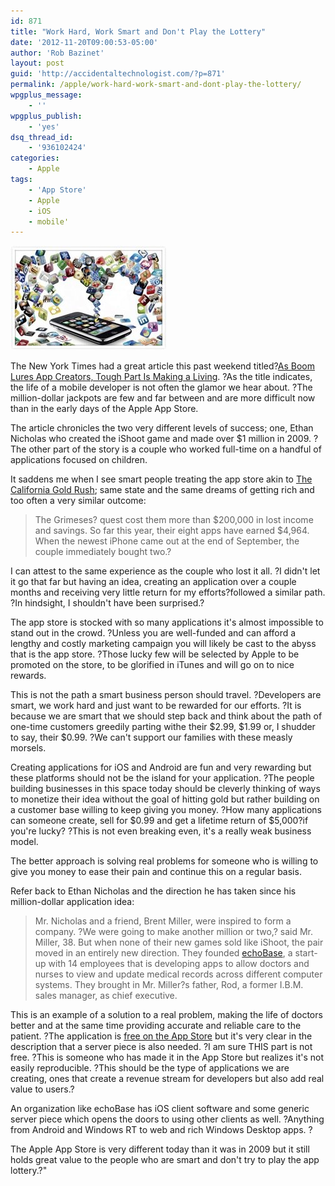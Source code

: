 ```yaml
---
id: 871
title: "Work Hard, Work Smart and Don't Play the Lottery"
date: '2012-11-20T09:00:53-05:00'
author: 'Rob Bazinet'
layout: post
guid: 'http://accidentaltechnologist.com/?p=871'
permalink: /apple/work-hard-work-smart-and-dont-play-the-lottery/
wpgplus_message:
    - ''
wpgplus_publish:
    - 'yes'
dsq_thread_id:
    - '936102424'
categories:
    - Apple
tags:
    - 'App Store'
    - Apple
    - iOS
    - mobile'
---
```

![Helpful apps](/assets/img/2012/11/helpful_apps.jpg "helpful_apps.jpg")

The New York Times had a great article this past weekend titled?[As Boom Lures App Creators, Tough Part Is Making a Living](http://www.nytimes.com/2012/11/18/business/as-boom-lures-app-creators-tough-part-is-making-a-living.html?smid=tw-share&_r=0). ?As the title indicates, the life of a mobile developer is not often the glamor we hear about. ?The million-dollar jackpots are few and far between and are more difficult now than in the early days of the Apple App Store.

The article chronicles the two very different levels of success; one, Ethan Nicholas who created the iShoot game and made over $1 million in 2009. ?The other part of the story is a couple who worked full-time on a handful of applications focused on children.

It saddens me when I see smart people treating the app store akin to [The California Gold Rush](http://en.wikipedia.org/wiki/California_Gold_Rush); same state and the same dreams of getting rich and too often a very similar outcome:

> The Grimeses? quest cost them more than $200,000 in lost income and savings. So far this year, their eight apps have earned $4,964. When the newest iPhone came out at the end of September, the couple immediately bought two.?

I can attest to the same experience as the couple who lost it all. ?I didn't let it go that far but having an idea, creating an application over a couple months and receiving very little return for my efforts?followed a similar path. ?In hindsight, I shouldn't have been surprised.?

The app store is stocked with so many applications it's almost impossible to stand out in the crowd. ?Unless you are well-funded and can afford a lengthy and costly marketing campaign you will likely be cast to the abyss that is the app store. ?Those lucky few will be selected by Apple to be promoted on the store, to be glorified in iTunes and will go on to nice rewards.

This is not the path a smart business person should travel. ?Developers are smart, we work hard and just want to be rewarded for our efforts. ?It is because we are smart that we should step back and think about the path of one-time customers greedily parting withe their $2.99, $1.99 or, I shudder to say, their $0.99. ?We can't support our families with these measly morsels.

Creating applications for iOS and Android are fun and very rewarding but these platforms should not be the island for your application. ?The people building businesses in this space today should be cleverly thinking of ways to monetize their idea without the goal of hitting gold but rather building on a customer base willing to keep giving you money. ?How many applications can someone create, sell for $0.99 and get a lifetime return of $5,000?if you're lucky? ?This is not even breaking even, it's a really weak business model.

The better approach is solving real problems for someone who is willing to give you money to ease their pain and continue this on a regular basis.

Refer back to Ethan Nicholas and the direction he has taken since his million-dollar application idea:

> Mr. Nicholas and a friend, Brent Miller, were inspired to form a company. ?We were going to make another million or two,? said Mr. Miller, 38. But when none of their new games sold like iShoot, the pair moved in an entirely new direction. They founded [echoBase](http://www.echobasesoftware.com/), a start-up with 14 employees that is developing apps to allow doctors and nurses to view and update medical records across different computer systems. They brought in Mr. Miller?s father, Rod, a former I.B.M. sales manager, as chief executive.

This is an example of a solution to a real problem, making the life of doctors better and at the same time providing accurate and reliable care to the patient. ?The application is [free on the App Store](https://itunes.apple.com/us/app/resonate/id343681401?mt=8) but it's very clear in the description that a server piece is also needed. ?I am sure THIS part is not free. ?This is someone who has made it in the App Store but realizes it's not easily reproducible. ?This should be the type of applications we are creating, ones that create a revenue stream for developers but also add real value to users.?

An organization like echoBase has iOS client software and some generic server piece which opens the doors to using other clients as well. ?Anything from Android and Windows RT to web and rich Windows Desktop apps. ?

The Apple App Store is very different today than it was in 2009 but it still holds great value to the people who are smart and don't try to play the app lottery.?"